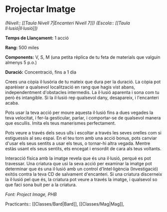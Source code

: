 # Projectar Imatge

*(Nivell:: [[Taula Nivell 7|Encanteri Nivell 7]]) (Escola:: [[Taula Il·lusió|Il·lusió]])*

**Temps de Llançament:** 1 acció

**Rang:** 500 miles

**Components:** V, S, M (una petita rèplica de tu feta de materials que valguin almenys 5 p.o.)

**Duració:** Concentració, fins a 1 dia

Crees una còpia il·lusòria de tu mateix que dura per la duració. La còpia pot aparèixer a qualsevol localització en rang que hagis vist abans, independentment d'obstacles intermedis. La il·lusió aparenta i sona com tu però és intangible. Si la il·lusió rep qualsevol dany, desapareix, i l'encanteri acaba.

Pots usar la teva acció per moure aquesta il·lusió fins a dues vegades la teva velocitat, i fer-la gesticular, parlar, i comportar-se de qualsevol manera que escullis. Imita els teus manerismes perfectament.

Pots veure a través dels seus ulls i escoltar a través les seves orelles com si estiguessis al seu espai. En el teu torn amb una acció bonus, pots canviar d'usar els seus sentits a usar els teus, o tornar-hi altra vegada. Mentre estàs usant els seus sentits, ets encegat i ensordit de cara als teus voltants.

Interacció física amb la imatge revela que és una il·lusió, perquè es pot travessar. Una criatura que usi la seva acció per examinar la imatge pot determinar que és una il·lusió amb un control d'Intel·ligència (Investigació) exitós contra la teva CD de salvament d'encanteri. Si una criatura discerneix la il·lusió pel que és, la criatura pot veure a través la imatge, i qualsevol so que faci sona buit per a la criatura.


*Font: Project Image, PHB*



Practicants:: [[Classes/Bard|Bard]], [[Classes/Mag|Mag]],